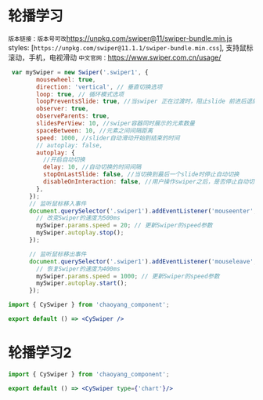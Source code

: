 # 轮播学习
`版本链接：版本号可改`https://unpkg.com/swiper@11/swiper-bundle.min.js
styles: [`https://unpkg.com/swiper@11.1.1/swiper-bundle.min.css`],
支持鼠标滚动，手机，电视滑动
`中文官网：`https://www.swiper.com.cn/usage/
```javascript
 var mySwiper = new Swiper('.swiper1', {
        mousewheel: true,
        direction: 'vertical', // 垂直切换选项
        loop: true, // 循环模式选项
        loopPreventsSlide: true, //当swiper 正在过渡时，阻止slide 前进后退的切换操作
        observer: true,
        observeParents: true,
        slidesPerView: 10, //swiper容器同时展示的元素数量
        spaceBetween: 10, //元素之间间隔距离
        speed: 1000, //slider自动滑动开始到结束的时间
        // autoplay: false,
        autoplay: {
          //开启自动切换
          delay: 10, //自动切换的时间间隔
          stopOnLastSlide: false, //当切换到最后一个slide时停止自动切换
          disableOnInteraction: false, //用户操作swiper之后，是否停止自动切换效果
        },
      });
      // 监听鼠标移入事件
      document.querySelector('.swiper1').addEventListener('mouseenter', function () {
        // 改变Swiper的速度为500ms
        mySwiper.params.speed = 20; // 更新Swiper的speed参数
        mySwiper.autoplay.stop();
      });

      // 监听鼠标移出事件
      document.querySelector('.swiper1').addEventListener('mouseleave', function () {
        // 恢复Swiper的速度为400ms
        mySwiper.params.speed = 1000; // 更新Swiper的speed参数
        mySwiper.autoplay.start();
      });
```

```jsx
import { CySwiper } from 'chaoyang_component';

export default () => <CySwiper />
```

# 轮播学习2

```jsx
import { CySwiper } from 'chaoyang_component';

export default () => <CySwiper type={'chart'}/>
```
